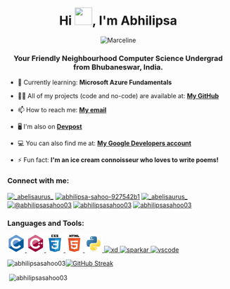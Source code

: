 <h1 align="center">Hi <img src= "https://raw.githubusercontent.com/iampavangandhi/iampavangandhi/master/gifs/Hi.gif" width="40" height="40" />, I'm Abhilipsa</h1>


<p align="center" width="100%"> <img width="65%" src="https://user-images.githubusercontent.com/80174214/147950792-fbd3df37-5ea9-454b-81c9-2cc82f7e00f1.gif"
alt="Marceline"/> </p>

<h3 align="center">Your Friendly Neighbourhood Computer Science Undergrad from Bhubaneswar, India.</h3>

- 🌱 Currently learning: **Microsoft Azure Fundamentals**

- 👨‍💻 All of my projects (code and no-code) are available at: **[My GitHub](https://github.com/abhilipsasahoo03)**

- 📫 How to reach me: **[My email](abhilipsasahoo03@gmail.com)**

- 🖥 I'm also on **[Devpost](https://devpost.com/abhilipsasahoo03?ref_content=user-portfolio&ref_feature=portfolio&ref_medium=global-nav)**

- 💻 You can also find me at: **[My Google Developers account](https://g.dev/abhilipsasahoo03)**

- ⚡ Fun fact: **I'm an ice cream connoisseur who loves to write poems!**

<h3 align="left">Connect with me:</h3>
<p align="left">
<a href="https://twitter.com/_abelisaurus_" target="blank"><img align="center" src="https://raw.githubusercontent.com/rahuldkjain/github-profile-readme-generator/master/src/images/icons/Social/twitter.svg" alt="_abelisaurus_" height="30" width="40" /></a>
<a href="https://linkedin.com/in/abhilipsa-sahoo-927542b1" target="blank"><img align="center" src="https://raw.githubusercontent.com/rahuldkjain/github-profile-readme-generator/master/src/images/icons/Social/linked-in-alt.svg" alt="abhilipsa-sahoo-927542b1" height="30" width="40" /></a>
<a href="https://instagram.com/_abelisaurus_" target="blank"><img align="center" src="https://raw.githubusercontent.com/rahuldkjain/github-profile-readme-generator/master/src/images/icons/Social/instagram.svg" alt="_abelisaurus_" height="30" width="40" /></a>
<a href="https://medium.com/@abhilipsasahoo03" target="blank"><img align="center" src="https://raw.githubusercontent.com/rahuldkjain/github-profile-readme-generator/master/src/images/icons/Social/medium.svg" alt="@abhilipsasahoo03" height="30" width="40" /></a>
<a href="https://youtube.com/channel/UCQou4wzE0n2Ty1NRJauV1mQ" target="blank"><img align="center" src="https://raw.githubusercontent.com/rahuldkjain/github-profile-readme-generator/master/src/images/icons/Social/youtube.svg" alt="abhilipsasahoo03" height="30" width="40" /></a>
<a href="https://www.hackerrank.com/abhilipsasahoo03" target="blank"><img align="center" src="https://raw.githubusercontent.com/rahuldkjain/github-profile-readme-generator/master/src/images/icons/Social/hackerrank.svg" alt="abhilipsasahoo03" height="30" width="40" /></a>
</p>

<h3 align="left">Languages and Tools:</h3>
<p align="left"> <a href="https://www.cprogramming.com/" target="_blank" rel="noreferrer"> <img src="https://raw.githubusercontent.com/devicons/devicon/master/icons/c/c-original.svg" alt="c" width="40" height="40"/> </a> <a href="https://www.w3schools.com/cpp/" target="_blank" rel="noreferrer"> <img src="https://raw.githubusercontent.com/devicons/devicon/master/icons/cplusplus/cplusplus-original.svg" alt="cplusplus" width="40" height="40"/> </a> <a href="https://www.w3schools.com/css/" target="_blank" rel="noreferrer"> <img src="https://raw.githubusercontent.com/devicons/devicon/master/icons/css3/css3-original-wordmark.svg" alt="css3" width="40" height="40"/> </a> <a href="https://www.w3.org/html/" target="_blank" rel="noreferrer"> <img src="https://raw.githubusercontent.com/devicons/devicon/master/icons/html5/html5-original-wordmark.svg" alt="html5" width="40" height="40"/> </a> <a href="https://www.python.org" target="_blank" rel="noreferrer"> <img src="https://raw.githubusercontent.com/devicons/devicon/master/icons/python/python-original.svg" alt="python" width="40" height="40"/> </a> <a href="https://www.adobe.com/products/xd.html" target="_blank" rel="noreferrer"> <img src="https://cdn.worldvectorlogo.com/logos/adobe-xd.svg" alt="xd" width="40" height="40"/> </a> <a href= "https://sparkar.facebook.com/ar-studio/" target="_blank" rel="noreferrer"> <img src="https://user-images.githubusercontent.com/80174214/148326271-817d245d-9a26-498d-a24e-bbb59f1cd75d.png" alt="sparkar" width="50" height="50"/> </a> <a href="https://code.visualstudio.com/" target="_blank" rel="noreferrer"> <img src= "https://user-images.githubusercontent.com/80174214/148330363-07a6087b-fbfd-4a8f-a842-0091329378be.png" alt="vscode" width="40" height="40"/> </a>
</p>




<p><img align="left" src="https://github-readme-stats.vercel.app/api/top-langs?username=abhilipsasahoo03&show_icons=true&locale=en&layout=compact" alt="abhilipsasahoo03" /></p>

[![GitHub Streak](https://github-readme-streak-stats.herokuapp.com?user=abhilipsasahoo03&theme=graywhite&hide_border=true&date_format=j%20M%5B%20Y%5D)](https://git.io/streak-stats)

<p>&nbsp;<img align="center" src="https://github-readme-stats.vercel.app/api?username=abhilipsasahoo03&show_icons=true&locale=en" alt="abhilipsasahoo03" /></p>

